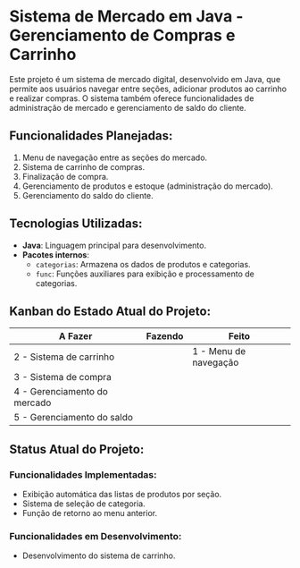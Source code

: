# Sistema de Mercado em Java - Gerenciamento de Compras e Carrinho

Este projeto é um sistema de mercado digital, desenvolvido em Java, que permite aos usuários navegar entre seções, adicionar produtos ao carrinho e realizar compras. O sistema também oferece funcionalidades de administração de mercado e gerenciamento de saldo do cliente.

## Funcionalidades Planejadas:

1. Menu de navegação entre as seções do mercado.
2. Sistema de carrinho de compras.
3. Finalização de compra.
4. Gerenciamento de produtos e estoque (administração do mercado).
5. Gerenciamento do saldo do cliente.

## Tecnologias Utilizadas:
- **Java**: Linguagem principal para desenvolvimento.
- **Pacotes internos**:
  - `categorias`: Armazena os dados de produtos e categorias.
  - `func`: Funções auxiliares para exibição e processamento de categorias.

## Kanban do Estado Atual do Projeto:

| A Fazer                           | Fazendo                          | Feito                             |
|-----------------------------------|----------------------------------|-----------------------------------|
| 2 - Sistema de carrinho           |                                  | 1 - Menu de navegação             |
| 3 - Sistema de compra             |                                  |                                   |
| 4 - Gerenciamento do mercado      |                                  |                                   |
| 5 - Gerenciamento do saldo        |                                  |                                   |

## Status Atual do Projeto:

### Funcionalidades Implementadas:
- Exibição automática das listas de produtos por seção.
- Sistema de seleção de categoria.
- Função de retorno ao menu anterior.

### Funcionalidades em Desenvolvimento:
- Desenvolvimento do sistema de carrinho.

